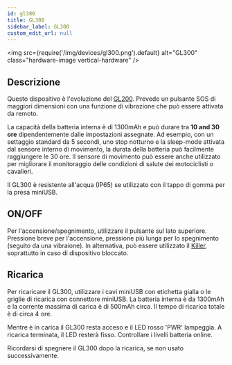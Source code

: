 ```yaml
---
id: gl300
title: GL300
sidebar_label: GL300
custom_edit_url: null
---
```

<img
  src={require('/img/devices/gl300.png').default}
  alt="GL300"
  class="hardware-image vertical-hardware"
/>

## Descrizione
Questo dispositivo è l'evoluzione del [GL200](gl200). Prevede un pulsante SOS di maggiori dimensioni con una funzione di vibrazione che può essere attivata da remoto.

La capacità della batteria interna è di 1300mAh e può durare tra **10 and 30 ore** dipendentemente dalle impostazioni assegnate. Ad esempio, con un settaggio standard da 5 secondi, uno stop notturno e la sleep-mode attivata dal sensore interno di movimento, la durata della batteria può facilmente raggiungere le 30 ore. Il sensore di movimento può essere anche utilizzato per migliorare il monitoraggio delle condizioni di salute dei motociclisti o cavalieri.

Il GL300 è resistente all'acqua (IP65) se utilizzato con il tappo di gomma per la presa miniUSB.

## ON/OFF
Per l'accensione/spegnimento, utilizzare il pulsante sul lato superiore. Pressione breve per l'accensione, pressione più lunga per lo spegnimento (seguito da una vibraione). In alternativa, può essere utilizzato il [Killer](tools/killer), soprattutto in caso di dispositivo bloccato.

## Ricarica
Per ricaricare il GL300, utilizzare i cavi miniUSB con etichetta gialla o le griglie di ricarica con connettore miniUSB. La batteria interna è da 1300mAh e la corrente massima di carica è di 500mAh circa. Il tempo di ricarica totale è di circa 4 ore.

Mentre è in carica il GL300 resta acceso e il LED rosso 'PWR' lampeggia. A ricarica terminata, il LED resterà fisso.
Controllare i livelli batteria online.

Ricordarsi di spegnere il GL300 dopo la ricarica, se non usato successivamente.
